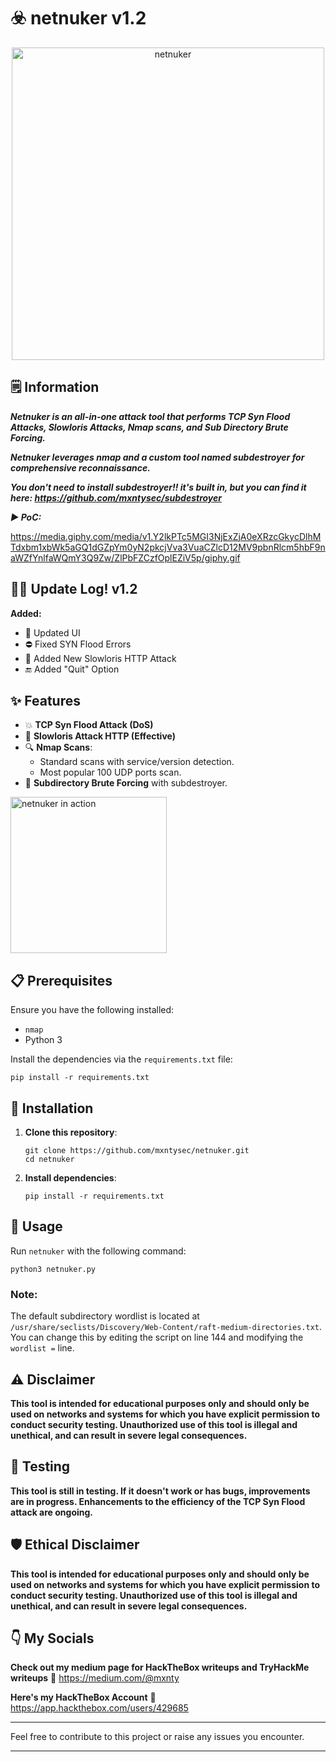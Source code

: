 # ☣️ netnuker v1.2

<p align="center"><img src="https://github.com/mxntysec/netnuker/assets/166342298/4cdc54a2-ad99-4b14-a7d5-1bb89d8d7602" width="500px" alt="netnuker"></p> 

## 🗒️ Information

***Netnuker is an all-in-one attack tool that performs TCP Syn Flood Attacks, Slowloris Attacks, Nmap scans, and Sub Directory Brute Forcing.***

***Netnuker leverages nmap and a custom tool named subdestroyer for comprehensive reconnaissance.***

***You don't need to install subdestroyer!! it's built in, but you can find it here: https://github.com/mxntysec/subdestroyer***

***▶ PoC:***

https://media.giphy.com/media/v1.Y2lkPTc5MGI3NjExZjA0eXRzcGkycDlhMTdxbm1xbWk5aGQ1dGZpYm0yN2pkcjVva3VuaCZlcD12MV9pbnRlcm5hbF9naWZfYnlfaWQmY3Q9Zw/ZlPbFZCzfOplEZiV5p/giphy.gif

## 👨‍💻 Update Log! v1.2
**Added:**
  - 📱 Updated UI
  - ⛔ Fixed SYN Flood Errors
  - 🔪 Added New Slowloris HTTP Attack
  - 🔚 Added "Quit" Option

## ✨ Features

- 💥 **TCP Syn Flood Attack (DoS)**
- 🔪 **Slowloris Attack HTTP (Effective)**
- 🔍 **Nmap Scans**:
  - Standard scans with service/version detection.
  - Most popular 100 UDP ports scan.
- 🔎 **Subdirectory Brute Forcing** with subdestroyer.

<p align="left"><img src="https://github.com/mxntysec/netnuker/assets/166342298/c387419d-2008-4f02-b6ad-561bb10aa387" width="250px" alt="netnuker in action"></p>

## 📋 Prerequisites

Ensure you have the following installed:

- `nmap`
- Python 3

Install the dependencies via the `requirements.txt` file:
```
pip install -r requirements.txt
```

## 🔧 Installation

1. **Clone this repository**:
   ```
   git clone https://github.com/mxntysec/netnuker.git
   cd netnuker
   ```

2. **Install dependencies**:
   ```
   pip install -r requirements.txt
   ```

## 🚀 Usage

Run `netnuker` with the following command:
```
python3 netnuker.py
```

### Note:

The default subdirectory wordlist is located at `/usr/share/seclists/Discovery/Web-Content/raft-medium-directories.txt`. You can change this by editing the script on line 144 and modifying the `wordlist =` line.

## ⚠️ Disclaimer

**This tool is intended for educational purposes only and should only be used on networks and systems for which you have explicit permission to conduct security testing. Unauthorized use of this tool is illegal and unethical, and can result in severe legal consequences.**

## 🧪 Testing

**This tool is still in testing. If it doesn't work or has bugs, improvements are in progress. Enhancements to the efficiency of the TCP Syn Flood attack are ongoing.**

## 🛡️ Ethical Disclaimer

**This tool is intended for educational purposes only and should only be used on networks and systems for which you have explicit permission to conduct security testing. Unauthorized use of this tool is illegal and unethical, and can result in severe legal consequences.**

## 👇 My Socials

**Check out my medium page for HackTheBox writeups and TryHackMe writeups**
🔗 https://medium.com/@mxnty

**Here's my HackTheBox Account**
🔗 https://app.hackthebox.com/users/429685

---

Feel free to contribute to this project or raise any issues you encounter.

---
